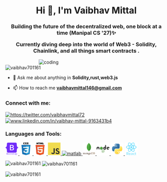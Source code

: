 <h1 align="center">Hi 👋, I'm Vaibhav Mittal</h1>
<h3 align="center">Building the future of the decentralized web, one block at a time  (Manipal CS '27)✨

Currently diving deep into the world of Web3  - Solidity, Chainlink, and all things smart contracts ️.</h3>
<img align="right" alt="coding" width="400" src="https://user-images.githubusercontent.com/55389276/140866485-8fb1c876-9a8f-4d6a-98dc-08c4981eaf70.gif">

<p align="left"> <img src="https://komarev.com/ghpvc/?username=vaibhav701161&label=Profile%20views&color=0e75b6&style=flat" alt="vaibhav701161" /> </p>

- 💬 Ask me about anything in **Solidity,rust,web3.js**

- 📫 How to reach me **vaibhavmittal146@gmail.com**

<h3 align="left">Connect with me:</h3>
<p align="left">
<a href="https://twitter.com/https://twitter.com/vaibhavmittal72" target="blank"><img align="center" src="https://raw.githubusercontent.com/rahuldkjain/github-profile-readme-generator/master/src/images/icons/Social/twitter.svg" alt="https://twitter.com/vaibhavmittal72" height="30" width="40" /></a>
<a href="https://linkedin.com/in/www.linkedin.com/in/vaibhav-mittal-9163431b4" target="blank"><img align="center" src="https://raw.githubusercontent.com/rahuldkjain/github-profile-readme-generator/master/src/images/icons/Social/linked-in-alt.svg" alt="www.linkedin.com/in/vaibhav-mittal-9163431b4" height="30" width="40" /></a>
</p>

<h3 align="left">Languages and Tools:</h3>
<p align="left"> <a href="https://getbootstrap.com" target="_blank" rel="noreferrer"> <img src="https://raw.githubusercontent.com/devicons/devicon/master/icons/bootstrap/bootstrap-plain-wordmark.svg" alt="bootstrap" width="40" height="40"/> </a> <a href="https://www.w3schools.com/css/" target="_blank" rel="noreferrer"> <img src="https://raw.githubusercontent.com/devicons/devicon/master/icons/css3/css3-original-wordmark.svg" alt="css3" width="40" height="40"/> </a> <a href="https://www.w3.org/html/" target="_blank" rel="noreferrer"> <img src="https://raw.githubusercontent.com/devicons/devicon/master/icons/html5/html5-original-wordmark.svg" alt="html5" width="40" height="40"/> </a> <a href="https://developer.mozilla.org/en-US/docs/Web/JavaScript" target="_blank" rel="noreferrer"> <img src="https://raw.githubusercontent.com/devicons/devicon/master/icons/javascript/javascript-original.svg" alt="javascript" width="40" height="40"/> </a> <a href="https://www.mathworks.com/" target="_blank" rel="noreferrer"> <img src="https://upload.wikimedia.org/wikipedia/commons/2/21/Matlab_Logo.png" alt="matlab" width="40" height="40"/> </a> <a href="https://www.mongodb.com/" target="_blank" rel="noreferrer"> <img src="https://raw.githubusercontent.com/devicons/devicon/master/icons/mongodb/mongodb-original-wordmark.svg" alt="mongodb" width="40" height="40"/> </a> <a href="https://nodejs.org" target="_blank" rel="noreferrer"> <img src="https://raw.githubusercontent.com/devicons/devicon/master/icons/nodejs/nodejs-original-wordmark.svg" alt="nodejs" width="40" height="40"/> </a> <a href="https://www.python.org" target="_blank" rel="noreferrer"> <img src="https://raw.githubusercontent.com/devicons/devicon/master/icons/python/python-original.svg" alt="python" width="40" height="40"/> </a> <a href="https://reactjs.org/" target="_blank" rel="noreferrer"> <img src="https://raw.githubusercontent.com/devicons/devicon/master/icons/react/react-original-wordmark.svg" alt="react" width="40" height="40"/> </a> <a href="https://www.rust-lang.org" target="_blank" rel="noreferrer"> </a> </p>

<p><img align="left" src="https://github-readme-stats.vercel.app/api/top-langs?username=vaibhav701161&show_icons=true&locale=en&layout=compact" alt="vaibhav701161" /></p>

<p>&nbsp;<img align="center" src="https://github-readme-stats.vercel.app/api?username=vaibhav701161&show_icons=true&locale=en" alt="vaibhav701161" /></p>

<p><img align="center" src="https://github-readme-streak-stats.herokuapp.com/?user=vaibhav701161&" alt="vaibhav701161" /></p>
